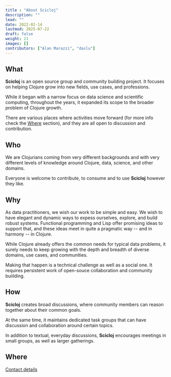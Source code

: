 ```yaml
---
title : "About Scicloj"
description: ""
lead: ""
date: 2022-02-14
lastmod: 2025-07-22
draft: false
weight: 21
images: []
contributors: ["Alan Marazzi", "daslu"]
---
```


## What

**Scicloj** is an open source group and community building project. It focuses on helping Clojure grow into new fields, use cases, and professions.

While it began with a narrow focus on data science and scientific computing, throughout the years, it expanded its scope to the broader problem of Clojure growth.

There are various places where activities move forward (for more info check the [Where](#where) section), and they are all open to discussion and contribution.

## Who

We are Clojurians coming from very different backgrounds and with very different levels of knowledge around Clojure, data, science, and other domains.

Everyone is welcome to contribute, to consume and to use **Scicloj** however they like.

## Why

As data practitioners, we wish our work to be simple and easy. We wish to have elegant and dynamic ways to expess ourselves, explore, and build robust systems. Functional programming and Lisp offer promising ideas to support that, and these ideas meet in quite a pragmatic way -- and in harmony -- in Clojure.

While Clojure already offers the common needs for typical data problems, it surely needs to keep growing with the depth and breadth of diverse domains, use cases, and communities. 

Making that happen is a technical challenge as well as a social one. It requires persistent work of open-souce collaboration and community buiilding.

## How

**Scicloj** creates broad discussions, where community members can reason together about their common goals. 

At the same time, it maintains dedicated task groups that can have discussion and collaboration around certain topics.

In addition to textual, everyday discussions, **Scicloj** encourages meetings in small groups, as well as larger gatherings.

## Where 

[Contact details](../contact)
